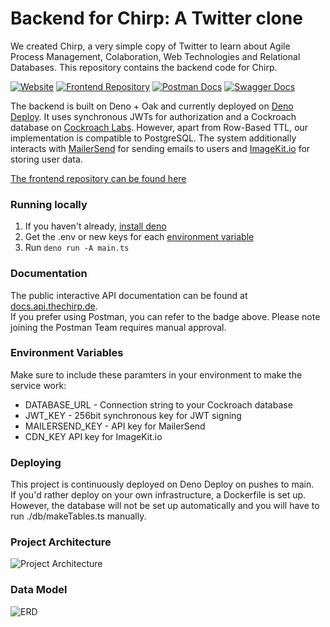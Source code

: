 # Backend for Chirp: A Twitter clone

We created Chirp, a very simple copy of Twitter to learn about Agile Process Management, Colaboration, Web Technologies and Relational Databases. This repository contains the backend code for Chirp.

[![Website](https://img.shields.io/website?down_message=Offline&label=API%20Status&up_message=Online&url=https%3A%2F%2Fapi.thechirp.de%2Fhealth)](https://api.thechirp.de)
[![Frontend Repository](https://img.shields.io/badge/Repository-Frontend-blue)](https://github.com/TobiasAschenbrenner/twitter-clone-frontend)
[![Postman Docs](https://img.shields.io/badge/Docs-Postman-orange)](https://lively-flare-730471.postman.co/workspace/Chirp~afca99b0-c47a-4215-8c99-a25d79e212a0/api/15277022-5be5-4bf6-b392-4d909e436d00)
[![Swagger Docs](https://img.shields.io/badge/Docs-Swagger%20UI-green)](https://docs.api.thechirp.de)

The backend is built on Deno + Oak and currently deployed on [Deno Deploy](https://deno.dev). It uses synchronous JWTs for authorization and a Cockroach database on [Cockroach Labs](https://www.cockroachlabs.com). However, apart from Row-Based TTL, our implementation is compatible to PostgreSQL.
The system additionally interacts with [MailerSend](https://mailersend.com) for sending emails to users and [ImageKit.io](https://imagekit.io) for storing user data.

[The frontend repository can be found here](https://github.com/TobiasAschenbrenner/twitter-clone-frontend)

### Running locally
1. If you haven't already, [install deno](https://deno.land/manual@v1.32.1/getting_started/installation)
2. Get the .env or new keys for each [environment variable](#environment-variables)
3. Run `deno run -A main.ts`

### Documentation
The public interactive API documentation can be found at [docs.api.thechirp.de](https://docs.api.thechirp.de).  
If you prefer using Postman, you can refer to the badge above. Please note joining the Postman Team requires manual approval.

### Environment Variables
Make sure to include these paramters in your environment to make the service work:
- DATABASE_URL - Connection string to your Cockroach database
- JWT_KEY - 256bit synchronous key for JWT signing
- MAILERSEND_KEY - API key for MailerSend
- CDN_KEY API key for ImageKit.io

### Deploying
This project is continuously deployed on Deno Deploy on pushes to main.  
If you'd rather deploy on your own infrastructure, a Dockerfile is set up.
However, the database will not be set up automatically and you will have to run ./db/makeTables.ts manually.

### Project Architecture
![Project Architecture](https://user-images.githubusercontent.com/32238636/234537319-c985eb14-b7b1-4aee-9dec-dc9f81e96af7.png)

### Data Model
![ERD](https://user-images.githubusercontent.com/32238636/233807862-48738e40-b229-41fc-9754-92294f36f34a.png)
